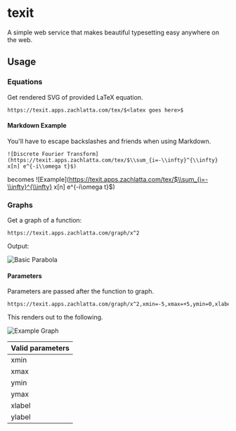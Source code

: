 # texit

A simple web service that makes beautiful typesetting easy anywhere on the web.

## Usage

### Equations

Get rendered SVG of provided LaTeX equation.

    https://texit.apps.zachlatta.com/tex/$<latex goes here>$

#### Markdown Example

You'll have to escape backslashes and friends when using Markdown.

    ![Discrete Fourier Transform](https://texit.apps.zachlatta.com/tex/$\\sum_{i=-\\infty}^{\\infty} x[n] e^{-i\\omega t}$)

becomes ![Example](https://texit.apps.zachlatta.com/tex/$\\sum_{i=-\\infty}^{\\infty} x[n] e^{-i\\omega t}$)

### Graphs

Get a graph of a function:

    https://texit.apps.zachlatta.com/graph/x^2

Output:

![Basic Parabola](https://texit.apps.zachlatta.com/graph/x^2)

#### Parameters

Parameters are passed after the function to graph.

    https://texit.apps.zachlatta.com/graph/x^2,xmin=-5,xmax=+5,ymin=0,xlabel=label

This renders out to the following.

![Example Graph](https://texit.apps.zachlatta.com/graph/x^2,xmin=-5,xmax=+5,ymin=0,xlabel=label)

| Valid parameters |
| ---------------- |
| xmin             |
| xmax             |
| ymin             |
| ymax             |
| xlabel           |
| ylabel           |
